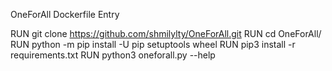 OneForAll Dockerfile Entry

RUN git clone https://github.com/shmilylty/OneForAll.git
RUN cd OneForAll/
RUN python -m pip install -U pip setuptools wheel
RUN pip3 install -r requirements.txt
RUN python3 oneforall.py --help


